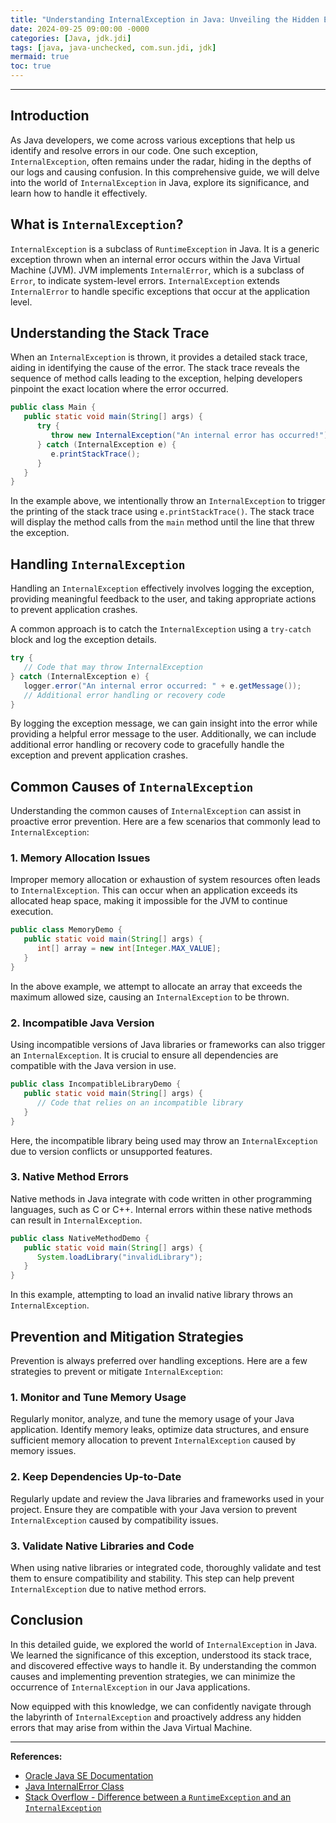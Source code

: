 ```yaml
---
title: "Understanding InternalException in Java: Unveiling the Hidden Errors"
date: 2024-09-25 09:00:00 -0000
categories: [Java, jdk.jdi]
tags: [java, java-unchecked, com.sun.jdi, jdk]
mermaid: true
toc: true
---
```



---

## Introduction

As Java developers, we come across various exceptions that help us identify and resolve errors in our code. One such exception, `InternalException`, often remains under the radar, hiding in the depths of our logs and causing confusion. In this comprehensive guide, we will delve into the world of `InternalException` in Java, explore its significance, and learn how to handle it effectively.

## What is `InternalException`?

`InternalException` is a subclass of `RuntimeException` in Java. It is a generic exception thrown when an internal error occurs within the Java Virtual Machine (JVM). JVM implements `InternalError`, which is a subclass of `Error`, to indicate system-level errors. `InternalException` extends `InternalError` to handle specific exceptions that occur at the application level.

## Understanding the Stack Trace

When an `InternalException` is thrown, it provides a detailed stack trace, aiding in identifying the cause of the error. The stack trace reveals the sequence of method calls leading to the exception, helping developers pinpoint the exact location where the error occurred.

```java
public class Main {
   public static void main(String[] args) {
      try {
         throw new InternalException("An internal error has occurred!");
      } catch (InternalException e) {
         e.printStackTrace();
      }
   }
}
```

In the example above, we intentionally throw an `InternalException` to trigger the printing of the stack trace using `e.printStackTrace()`. The stack trace will display the method calls from the `main` method until the line that threw the exception.

## Handling `InternalException`

Handling an `InternalException` effectively involves logging the exception, providing meaningful feedback to the user, and taking appropriate actions to prevent application crashes.

A common approach is to catch the `InternalException` using a `try-catch` block and log the exception details.

```java
try {
   // Code that may throw InternalException
} catch (InternalException e) {
   logger.error("An internal error occurred: " + e.getMessage());
   // Additional error handling or recovery code
}
```

By logging the exception message, we can gain insight into the error while providing a helpful error message to the user. Additionally, we can include additional error handling or recovery code to gracefully handle the exception and prevent application crashes.

## Common Causes of `InternalException`

Understanding the common causes of `InternalException` can assist in proactive error prevention. Here are a few scenarios that commonly lead to `InternalException`:

### 1. Memory Allocation Issues

Improper memory allocation or exhaustion of system resources often leads to `InternalException`. This can occur when an application exceeds its allocated heap space, making it impossible for the JVM to continue execution.

```java
public class MemoryDemo {
   public static void main(String[] args) {
      int[] array = new int[Integer.MAX_VALUE];
   }
}
```

In the above example, we attempt to allocate an array that exceeds the maximum allowed size, causing an `InternalException` to be thrown.

### 2. Incompatible Java Version

Using incompatible versions of Java libraries or frameworks can also trigger an `InternalException`. It is crucial to ensure all dependencies are compatible with the Java version in use.

```java
public class IncompatibleLibraryDemo {
   public static void main(String[] args) {
      // Code that relies on an incompatible library
   }
}
```

Here, the incompatible library being used may throw an `InternalException` due to version conflicts or unsupported features.

### 3. Native Method Errors

Native methods in Java integrate with code written in other programming languages, such as C or C++. Internal errors within these native methods can result in `InternalException`.

```java
public class NativeMethodDemo {
   public static void main(String[] args) {
      System.loadLibrary("invalidLibrary");
   }
}
```

In this example, attempting to load an invalid native library throws an `InternalException`.

## Prevention and Mitigation Strategies

Prevention is always preferred over handling exceptions. Here are a few strategies to prevent or mitigate `InternalException`:

### 1. Monitor and Tune Memory Usage

Regularly monitor, analyze, and tune the memory usage of your Java application. Identify memory leaks, optimize data structures, and ensure sufficient memory allocation to prevent `InternalException` caused by memory issues.

### 2. Keep Dependencies Up-to-Date

Regularly update and review the Java libraries and frameworks used in your project. Ensure they are compatible with your Java version to prevent `InternalException` caused by compatibility issues.

### 3. Validate Native Libraries and Code

When using native libraries or integrated code, thoroughly validate and test them to ensure compatibility and stability. This step can help prevent `InternalException` due to native method errors.

## Conclusion

In this detailed guide, we explored the world of `InternalException` in Java. We learned the significance of this exception, understood its stack trace, and discovered effective ways to handle it. By understanding the common causes and implementing prevention strategies, we can minimize the occurrence of `InternalException` in our Java applications.

Now equipped with this knowledge, we can confidently navigate through the labyrinth of `InternalException` and proactively address any hidden errors that may arise from within the Java Virtual Machine.

---

**References:**

- [Oracle Java SE Documentation](https://docs.oracle.com/en/java/javase/index.html)
- [Java InternalError Class](https://docs.oracle.com/en/java/javase/14/docs/api/java.base/java/lang/InternalError.html)
- [Stack Overflow - Difference between a `RuntimeException` and an `InternalException`](https://stackoverflow.com/questions/46106234/difference-between-runtimeexception-and-internalerror-exception-in-java)

